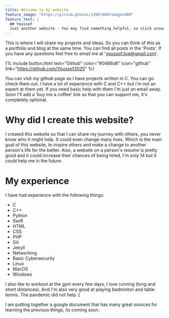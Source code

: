 ```yaml
---
title: Welcome to my website
feature_image: "https://picsum.photos/1300/400?image=989"
feature_text: |
  ## Youssof
  Just another website - You may find something helpful, so stick around.
---
```


This is where I will share my projects and ideas. So you can think of this as a portfolio and blog at the same time. You can find all posts in the 'Posts'. If you have any questions feel free to email me at 'youssof.live@gmail.com'.

{% include button.html text="Github" color="#0466d6"  icon="github" link="https://github.com/Youssof2025" %}

You can visit my github page as I have projects written in C. You can go check them out. I have a lot of experience with C and C++ but i'm not an expert at them yet. If you need basic help with them I'm just an email away. Soon I'll add a 'buy me a coffee' link so that you can support me, it's completely optional.

# Why did I create this website?

I created this website so that I can share my journey with others, you never know who it might help. It could even change many lives. Which is the main goal of this website, to inspire others and make a change to another person's life for the better. Also, a website on a person's resume is pretty good and it could increase their chances of being hired, I'm only 14 but it could help me in the future.
# My experience

I have had experience with the following things:

* C
* C++
* Python
* Swift
* HTML
* CSS
* PHP
* Git
* Jekyll
* Networking
* Basic Cybersecurity
* Linux
* MacOS
* Windows

I also like to workout at the gym every few days, I love running (long and short distances). And I'm also very good at playing badminton and table tennis. The pandemic did not help 
:(

I am putting together a google document that has many great sources for learning the previous things, its coming soon.